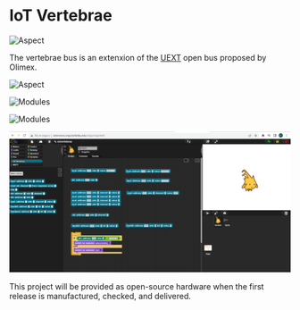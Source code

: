 # IoT Vertebrae 

![Aspect](img/iotvertebrae00.png)

The vertebrae bus is an extenxion of the [UEXT](https://www.olimex.com/Products/Modules/UEXT) open bus proposed by Olimex.

![Aspect](img/iotvertebrae01.jpg)

![Modules](img/panel.png)

![Modules](img/iotv_v2.png)

![Software](img/snapvertebrae.png)

This project will be provided as open-source hardware when the first release is manufactured, checked, and delivered.

